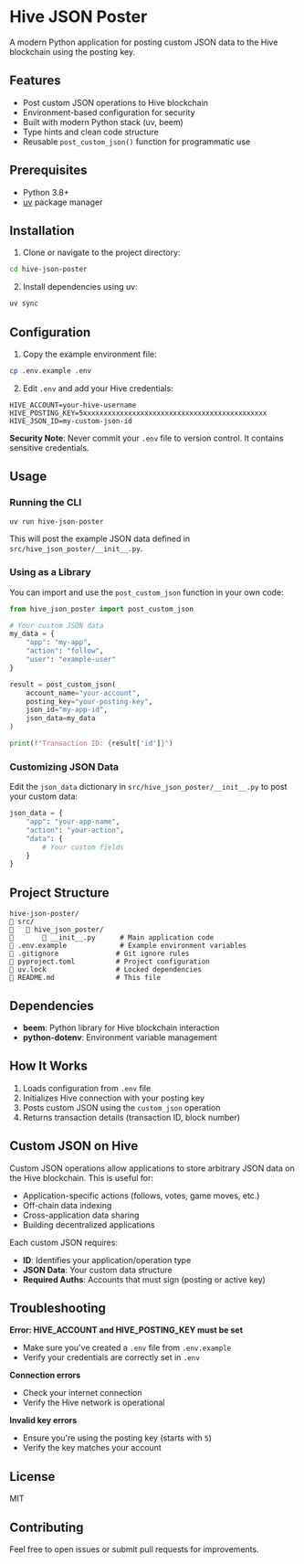# Hive JSON Poster

A modern Python application for posting custom JSON data to the Hive blockchain using the posting key.

## Features

- Post custom JSON operations to Hive blockchain
- Environment-based configuration for security
- Built with modern Python stack (uv, beem)
- Type hints and clean code structure
- Reusable `post_custom_json()` function for programmatic use

## Prerequisites

- Python 3.8+
- [uv](https://github.com/astral-sh/uv) package manager

## Installation

1. Clone or navigate to the project directory:
```bash
cd hive-json-poster
```

2. Install dependencies using uv:
```bash
uv sync
```

## Configuration

1. Copy the example environment file:
```bash
cp .env.example .env
```

2. Edit `.env` and add your Hive credentials:
```env
HIVE_ACCOUNT=your-hive-username
HIVE_POSTING_KEY=5xxxxxxxxxxxxxxxxxxxxxxxxxxxxxxxxxxxxxxxxxxxxx
HIVE_JSON_ID=my-custom-json-id
```

**Security Note**: Never commit your `.env` file to version control. It contains sensitive credentials.

## Usage

### Running the CLI

```bash
uv run hive-json-poster
```

This will post the example JSON data defined in `src/hive_json_poster/__init__.py`.

### Using as a Library

You can import and use the `post_custom_json` function in your own code:

```python
from hive_json_poster import post_custom_json

# Your custom JSON data
my_data = {
    "app": "my-app",
    "action": "follow",
    "user": "example-user"
}

result = post_custom_json(
    account_name="your-account",
    posting_key="your-posting-key",
    json_id="my-app-id",
    json_data=my_data
)

print(f"Transaction ID: {result['id']}")
```

### Customizing JSON Data

Edit the `json_data` dictionary in `src/hive_json_poster/__init__.py` to post your custom data:

```python
json_data = {
    "app": "your-app-name",
    "action": "your-action",
    "data": {
        # Your custom fields
    }
}
```

## Project Structure

```
hive-json-poster/
   src/
      hive_json_poster/
          __init__.py      # Main application code
   .env.example             # Example environment variables
   .gitignore              # Git ignore rules
   pyproject.toml          # Project configuration
   uv.lock                 # Locked dependencies
   README.md               # This file
```

## Dependencies

- **beem**: Python library for Hive blockchain interaction
- **python-dotenv**: Environment variable management

## How It Works

1. Loads configuration from `.env` file
2. Initializes Hive connection with your posting key
3. Posts custom JSON using the `custom_json` operation
4. Returns transaction details (transaction ID, block number)

## Custom JSON on Hive

Custom JSON operations allow applications to store arbitrary JSON data on the Hive blockchain. This is useful for:

- Application-specific actions (follows, votes, game moves, etc.)
- Off-chain data indexing
- Cross-application data sharing
- Building decentralized applications

Each custom JSON requires:
- **ID**: Identifies your application/operation type
- **JSON Data**: Your custom data structure
- **Required Auths**: Accounts that must sign (posting or active key)

## Troubleshooting

**Error: HIVE_ACCOUNT and HIVE_POSTING_KEY must be set**
- Make sure you've created a `.env` file from `.env.example`
- Verify your credentials are correctly set in `.env`

**Connection errors**
- Check your internet connection
- Verify the Hive network is operational

**Invalid key errors**
- Ensure you're using the posting key (starts with `5`)
- Verify the key matches your account

## License

MIT

## Contributing

Feel free to open issues or submit pull requests for improvements.
